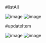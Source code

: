 #listAll

![image](https://github.com/BackSeungBeom/WordMasterProject/assets/142660878/c6e819df-28c0-4b0a-b30c-d4aa9795e761)
![image](https://github.com/BackSeungBeom/WordMasterProject/assets/142660878/17de845e-a5ab-44ba-9408-8cc01c99815f)

#updateItem

![image](https://github.com/BackSeungBeom/WordMasterProject/assets/142660878/db600f1b-7412-4642-a046-697836982523)
![image](https://github.com/BackSeungBeom/WordMasterProject/assets/142660878/6f23c301-57ca-4c42-8503-8fa5dc76473e)
